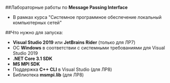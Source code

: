 ##Лабораторные работы по **Message Passing Interface** 
- В рамках курса "Системное программное обеспечение локальный компьютерных сетей"

##Что нужно для запуска:
- **Visual Studio 2019** или **JetBrains Rider** (только для ЛР7)
- ОС **Windows** в соответствии с системными требованиями для Visual Studio 2019
- **.NET Core 3.1 SDK**
- **MS MPI SDK**
- Поддержка **C++ CLI** в Visual Studio (для ЛР8)
- Библиотека **msmpi.lib** (для ЛР8)
